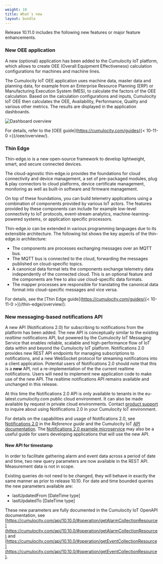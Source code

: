 ```yaml
---
weight: 10
title: What´s new
layout: bundle
---
```



Release 10.11.0 includes the following new features or major feature enhancements.

### New OEE application

A new (optional) application has been added to the Cumulocity IoT platform, which allows to create OEE (Overall Equipment Effectiveness) calculation configurations for machines and machine lines.

The Cumulocity IoT OEE application uses machine data, master data and planning data, for example from an Enterprise Resource Planning (ERP) or Manufacturing Execution System (MES), to calculate the factors of the OEE calculation. Based on the calculation configurations and inputs, Cumulocity IoT OEE then calculates the OEE, Availability, Performance, Quality and various other metrics. The results are displayed in the application dashboards.

![Dashboard overview](/images/release-notes/dashboard-machine-park-overview.png)

For details, refer to the [OEE guide](https://cumulocity.com/guides{{< 10-11-0 >}}/oee/overview/).

### Thin Edge

Thin-edge.io is a new open-source framework to develop lightweight, smart, and secure connected devices.

The cloud-agnostic thin-edge.io provides the foundations for cloud connectivity and device management, a set of pre-packaged modules, plug & play connectors to cloud platforms, device certificate management, monitoring as well as built-in software and firmware management.

On top of these foundations, you can build telemetry applications using a combination of components provided by various IoT actors. The features provided by these components can include for example low-level connectivity to IoT protocols, event-stream analytics, machine-learning-powered systems, or application specific processors.

Thin-edge.io can be extended in various programming languages due to its extensible architecture. The following list shows the key aspects of the thin-edge.io architecture:

* The components are processes exchanging messages over an MQTT bus.
* The MQTT bus is connected to the cloud, forwarding the messages published on cloud-specific topics.
* A canonical data format lets the components exchange telemetry data independently of the connected cloud. This is an optional feature and the components are free to also use cloud-specific data formats.
* The mapper processes are responsible for translating the canonical data format into cloud-specific messages and vice versa.

For details, see the [Thin Edge guide](https://cumulocity.com/guides{{< 10-11-0 >}}/thin-edge/overview/).


### New messaging-based notifications API

A new API (Notifications 2.0) for subscribing to notifications from the platform has been added. The new API is conceptually similar to the existing *realtime* notifications API, but powered by the Cumulocity IoT Messaging Service that enables reliable, scalable and high-performance flow of IoT data within and beyond the Cumulocity IoT platform. Notifications 2.0 provides new REST API endpoints for managing subscriptions to notifications, and a new WebSocket protocol for streaming notifications into a client application. Potential users of Notifications 2.0 should note that this is a **new** API, not a re-implementation of the the current realtime notifications. Users will need to implement new application code to make use of the new API. The realtime notifications API remains available and unchanged in this release.

At this time the Notifications 2.0 API is only available to tenants in the eu-latest.cumulocity.com public cloud environment. It can also be made available by request in private cloud environments. Contact [product support](/releasenotes/about/contacting-support/) to inquire about using Notifications 2.0 in your Cumulocity IoT environment.

For details on the capabilities and usage of Notifications 2.0, see [Notifications 2.0](https://cumulocity.com/guides/reference/notifications/) in the *Reference guide* and the Cumulocity IoT [API documentation](https://cumulocity.com/api). The [Notifications 2.0 example microservice](https://github.com/SoftwareAG/cumulocity-examples/tree/develop/hello-world-notification-microservice) may also be a useful guide for users developing applications that will use the new API.

#### New API for timestamp

In order to facilitate gathering alarm and event data across a period of date and time, two new query parameters are now available in the REST API. Measurement data is not in scope.

Existing queries do not need to be changed, they will behave in exactly the same manner as prior to release 10.10. For date and time bounded queries the new parameters available are:

* lastUpdatedFrom [DateTime type]
* lastUpdatedTo [DateTime type]

These new parameters are fully documented in the Cumulocity IoT OpenAPI documentation, see [https://cumulocity.com/api/10.10.0/#operation/getAlarmCollectionResource](https://cumulocity.com/api/10.10.0/#operation/getAlarmCollectionResource) and [https://cumulocity.com/api/10.10.0/#operation/getEventCollectionResource](https://cumulocity.com/api/10.10.0/#operation/getEventCollectionResource).
